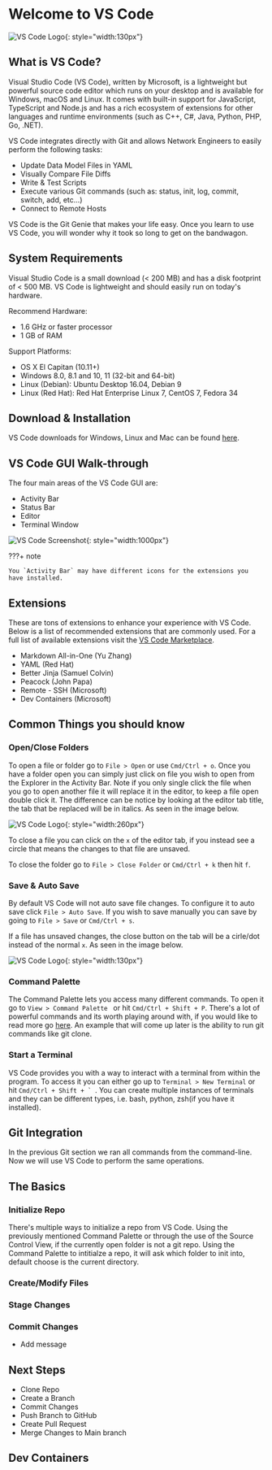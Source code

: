# Welcome to VS Code

![VS Code Logo](assets/images/vscode_logo.png){: style="width:130px"}

## What is VS Code?

Visual Studio Code (VS Code), written by Microsoft, is a lightweight but powerful source code editor which runs on your desktop and is available for Windows, macOS and Linux. It comes with built-in support for JavaScript, TypeScript and Node.js and has a rich ecosystem of extensions for other languages and runtime environments (such as C++, C#, Java, Python, PHP, Go, .NET).

VS Code integrates directly with Git and allows Network Engineers to easily perform the following tasks:

- Update Data Model Files in YAML
- Visually Compare File Diffs
- Write & Test Scripts
- Execute various Git commands (such as: status, init, log, commit, switch, add, etc...)
- Connect to Remote Hosts

VS Code is the Git Genie that makes your life easy. Once you learn to use VS Code, you will wonder why it took so long to get on the bandwagon.

## System Requirements

Visual Studio Code is a small download (< 200 MB) and has a disk footprint of < 500 MB. VS Code is lightweight and should easily run on today's hardware.

Recommend Hardware:

- 1.6 GHz or faster processor
- 1 GB of RAM

Support Platforms:

- OS X El Capitan (10.11+)
- Windows 8.0, 8.1 and 10, 11 (32-bit and 64-bit)
- Linux (Debian): Ubuntu Desktop 16.04, Debian 9
- Linux (Red Hat): Red Hat Enterprise Linux 7, CentOS 7, Fedora 34

## Download & Installation

VS Code downloads for Windows, Linux and Mac can be found [here](https://code.visualstudio.com/download).

## VS Code GUI Walk-through

The four main areas of the VS Code GUI are:

- Activity Bar
- Status Bar
- Editor
- Terminal Window

![VS Code Screenshot](assets/images/vscode_screenshot.png){: style="width:1000px"}

???+ note

    You `Activity Bar` may have different icons for the extensions you have installed.

## Extensions

These are tons of extensions to enhance your experience with VS Code. Below is a list of recommended extensions that are commonly used. For a full list of available extensions visit the [VS Code Marketplace](https://marketplace.visualstudio.com/VSCode).

- Markdown All-in-One (Yu Zhang)
- YAML (Red Hat)
- Better Jinja (Samuel Colvin)
- Peacock (John Papa)
- Remote - SSH (Microsoft)
- Dev Containers (Microsoft)

## Common Things you should know

### Open/Close Folders

To open a file or folder go to ```File > Open``` or use ```Cmd/Ctrl + o```. Once you have a folder open you can simply just click on file you wish to open from the Explorer in the Activity Bar. Note if you only single click the file when you go to open another file it will replace it in the editor, to keep a file open double click it. The difference can be notice by looking at the editor tab title, the tab that be replaced will be in italics. As seen in the image below.

![VS Code Logo](assets/images/vscode_Editor_Open_Italics.png){: style="width:260px"}

To close a file you can click on the ```x``` of the editor tab, if you instead see a circle that means the changes to that file are unsaved.

To close the folder go to ```File > Close Folder``` or ```Cmd/Ctrl + k``` then hit ```f```.

### Save & Auto Save

By default VS Code will not auto save file changes. To configure it to auto save click ```File > Auto Save```. If you wish to save manually you can save by going to ```File > Save``` or ```Cmd/Ctrl + s```.

If a file has unsaved changes, the close button on the tab will be a cirle/dot instead of the normal ```x```. As seen in the image below.

![VS Code Logo](assets/images/vscode_Unsaved_Changes.png){: style="width:130px"}

### Command Palette

The Command Palette lets you access many different commands. To open it go to ```View > Command Palette ``` or hit ```Cmd/Ctrl + Shift + P```. There's a lot of powerful commands and its worth playing around with, if you would like to read more go [here](https://code.visualstudio.com/docs/getstarted/userinterface#_command-palette). An example that will come up later is the ability to run git commands like git clone.
  
### Start a Terminal

VS Code provides you with a way to interact with a terminal from within the program. To access it you can either go up to ```Terminal > New Terminal``` or hit ```Cmd/Ctrl + Shift + ` ```. You can create multiple instances of terminals and they can be different types, i.e. bash, python, zsh(if you have it installed).

## Git Integration

In the previous Git section we ran all commands from the command-line. Now we will use VS Code to perform the same operations.

## The Basics

### Initialize Repo

There's multiple ways to initialize a repo from VS Code. Using the previously mentioned Command Palette or through the use of the Source Control View, if the currently open folder is not a git repo. Using the Command Palette to intitialze a repo, it will ask which folder to init into, default choose is the current directory.

### Create/Modify Files

### Stage Changes


### Commit Changes

- Add message

## Next Steps
- Clone Repo
- Create a Branch
- Commit Changes
- Push Branch to GitHub
- Create Pull Request
- Merge Changes to Main branch

## Dev Containers
